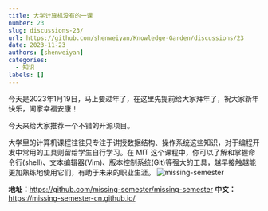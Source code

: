 ```yaml
---
title: 大学计算机没有的一课
number: 23
slug: discussions-23/
url: https://github.com/shenweiyan/Knowledge-Garden/discussions/23
date: 2023-11-23
authors: [shenweiyan]
categories: 
  - 知识
labels: []
---
```


今天是2023年1月19日，马上要过年了，在这里先提前给大家拜年了，祝大家新年快乐，阖家幸福安康！

今天来给大家推荐一个不错的开源项目。

<!-- more -->

大学里的计算机课程往往只专注于讲授数据结构、操作系统这些知识，对于编程开发中常用的工具则留给学生自行学习。在 MIT 这个课程中，你可以了解和掌握命令行(shell)、文本编辑器(Vim)、版本控制系统(Git)等强大的工具，越早接触越能更加熟练地使用它们，有助于未来的职业生涯。
![missing-semester](https://slab-1251708715.cos.ap-guangzhou.myqcloud.com/KGarden/2023/23019-missing-semester.png)

**地址：**<https://github.com/missing-semester/missing-semester>
**中文：**<https://missing-semester-cn.github.io/>


<script src="https://giscus.app/client.js"
	data-repo="shenweiyan/Knowledge-Garden"
	data-repo-id="R_kgDOKgxWlg"
	data-mapping="number"
	data-term="23"
	data-reactions-enabled="1"
	data-emit-metadata="0"
	data-input-position="bottom"
	data-theme="light"
	data-lang="zh-CN"
	crossorigin="anonymous"
	async>
</script>
